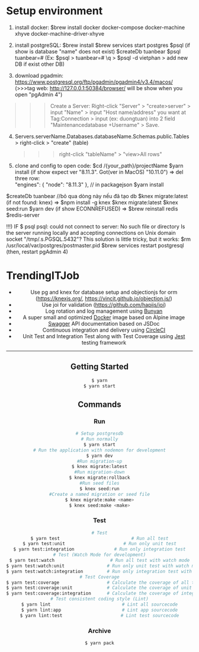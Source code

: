 # Setup environment

1.  install docker:
    $brew install docker docker-compose docker-machine xhyve docker-machine-driver-xhyve

2.  install postgreSQL:
    $brew install
    $brew services start postgres
    $psql
    (if show is database "name" does not exist)
    $createDb tuanbear
    $psql
    tuanbear=#
    (Ex: $psql > tuanbear=# \q > $psql -d vietphan > add new DB if exist other DB)

3.  download pgadmin:
    https://www.postgresql.org/ftp/pgadmin/pgadmin4/v3.4/macos/
    (>>>tag web: http://127.0.0.1:50384/browser/ will be show when you open "pgAdmin 4")

> > > Create a Server: Right-click "Server" > "create>server" > input "Name" > input "Host name/address" you want at Tag:Connection > input <nameOfAdmin> (ex: duongtuan) into 2 field "Maintenancedatabase +Username" > Save.

4.  Servers.serverName.Databases.databaseName.Schemas.public.Tables > right-click > "create" (table)

    > > > right-click "tableName" > "view>All rows"

5.  clone and config to open code:
    $cd /{your_path}/projectName
    $yarn install
    (if show <project> expect ver "8.11.3". Got(ver in MacOS) "10.11.0")
    => del three row:  
     "engines": {
    "node": "8.11.3"
    }, // in packagejson
    $yarn install

$createDb tuanbear //bỏ qua dòng này nếu đã tạo db
$knex migrate:latest
(if not found: knex) => $npm install -g knex
$knex migrate:latest
$knex seed:run
$yarn dev
(if show ECONNREFUSED) => $brew reinstall redis
$redis-server

!!!) IF $ psql
psql: could not connect to server: No such file or directory
Is the server running locally and accepting
connections on Unix domain socket "/tmp/.s.PGSQL.5432"?
This solution is little tricky, but it works:
$rm /usr/local/var/postgres/postmaster.pid
$brew services restart postgresql
(then, restart pgAdmin 4)

# TrendingITJob

<div align="center">

- Use pg and knex for database setup and objectionjs for orm (https://knexjs.org/, https://vincit.github.io/objection.js/)
- Use joi for validation (https://github.com/hapijs/joi)
- Log rotation and log management using [Bunyan](https://github.com/trentm/node-bunyan)
- A super small and optimized [Docker](https://www.docker.com/) image based on Alpine image
- [Swagger](https://swagger.io/) API documentation based on JSDoc
- Continuous integration and delivery using [CircleCI](https://circleci.com/)
- Unit Test and Integration Test along with Test Coverage using [Jest](https://facebook.github.io/jest/) testing framework

---

## Getting Started

```zsh
$ yarn
$ yarn start
```

## Commands

### Run

```zsh
# Setup postgresdb
# Run normally
$ yarn start
# Run the application with nodemon for development
$ yarn dev
#Run migration-up
$ knex migrate:latest
#Run migration-down
$ knex migrate:rollback
#Run seed files
$ knex seed:run
#Create a named migration or seed file
$ knex migrate:make <name>
$ knex seed:make <make>
```

### Test

```zsh
# Test
$ yarn test                           # Run all test
$ yarn test:unit                      # Run only unit test
$ yarn test:integration               # Run only integration test
# Test (Watch Mode for development)
$ yarn test:watch                     # Run all test with watch mode
$ yarn test:watch:unit                # Run only unit test with watch mode
$ yarn test:watch:integration         # Run only integration test with watch mode
# Test Coverage
$ yarn test:coverage                  # Calculate the coverage of all test
$ yarn test:coverage:unit             # Calculate the coverage of unit test
$ yarn test:coverage:integration      # Calculate the coverage of integration test
# Test consistent coding style (Lint)
$ yarn lint                           # Lint all sourcecode
$ yarn lint:app                       # Lint app sourcecode
$ yarn lint:test                      # Lint test sourcecode
```

### Archive

```zsh
$ yarn pack
```
